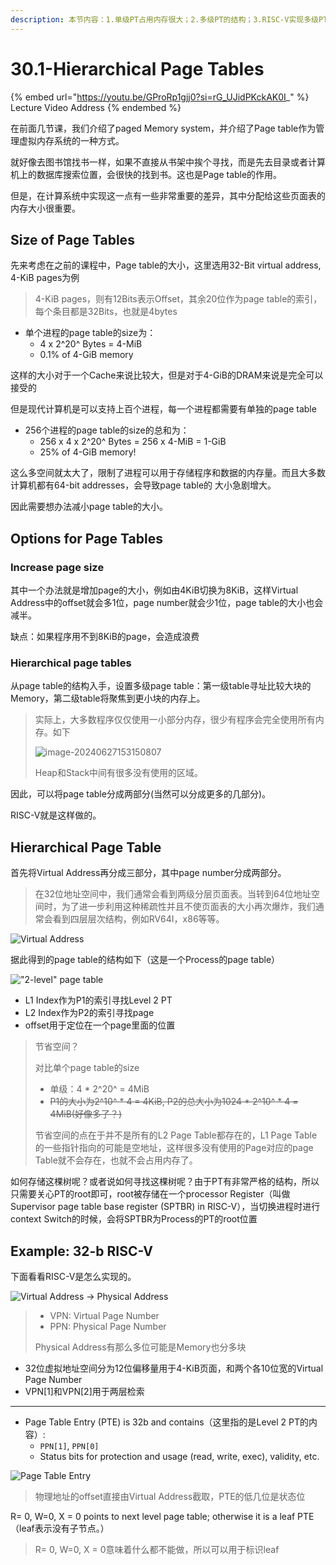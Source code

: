 ```yaml
---
description: 本节内容：1.单级PT占用内存很大；2.多级PT的结构；3.RISC-V实现多级PT；
---
```


# 30.1-Hierarchical Page Tables

{% embed url="https://youtu.be/GProRp1gjj0?si=rG_UJidPKckAK0I_" %}
Lecture Video Address
{% endembed %}

在前面几节课，我们介绍了paged Memory system，并介绍了Page table作为管理虚拟内存系统的一种方式。

就好像去图书馆找书一样，如果不直接从书架中挨个寻找，而是先去目录或者计算机上的数据库搜索位置，会很快的找到书。这也是Page table的作用。

但是，在计算系统中实现这一点有一些非常重要的差异，其中分配给这些页面表的内存大小很重要。

## Size of Page Tables

先来考虑在之前的课程中，Page table的大小，这里选用32-Bit virtual address, 4-KiB pages为例

> 4-KiB pages，则有12Bits表示Offset，其余20位作为page table的索引，每个条目都是32Bits，也就是4bytes

- 单个进程的page table的size为：
    - 4 x 2^20^ Bytes = 4-MiB
    - 0.1% of 4-GiB memory

这样的大小对于一个Cache来说比较大，但是对于4-GiB的DRAM来说是完全可以接受的

但是现代计算机是可以支持上百个进程，每一个进程都需要有单独的page table

- 256个进程的page table的size的总和为：
    - 256 x 4 x 2^20^ Bytes = 256 x 4-MiB = 1-GiB
    - 25% of 4-GiB memory!

这么多空间就太大了，限制了进程可以用于存储程序和数据的内存量。而且大多数计算机都有64-bit addresses，会导致page table的 大小急剧增大。

因此需要想办法减小page table的大小。

## Options for Page Tables

### Increase page size

其中一个办法就是增加page的大小，例如由4KiB切换为8KiB，这样Virtual Address中的offset就会多1位，page number就会少1位，page table的大小也会减半。

缺点：如果程序用不到8KiB的page，会造成浪费

### Hierarchical page tables

从page table的结构入手，设置多级page table：第一级table寻址比较大块的Memory，第二级table将聚焦到更小块的内存上。

> 实际上，大多数程序仅仅使用一小部分内存，很少有程序会完全使用所有内存。如下
>
> ![image-20240627153150807](.image/image-20240627153150807.png)
>
> Heap和Stack中间有很多没有使用的区域。

因此，可以将page table分成两部分(当然可以分成更多的几部分)。

RISC-V就是这样做的。

## Hierarchical Page Table

首先将Virtual Address再分成三部分，其中page number分成两部分。

> 在32位地址空间中，我们通常会看到两级分层页面表。当转到64位地址空间时，为了进一步利用这种稀疏性并且不使页面表的大小再次爆炸，我们通常会看到四层层次结构，例如RV64I，x86等等。

![Virtual Address](.image/image-20240627193026560.png)

据此得到的page table的结构如下（这是一个Process的page table）

!["2-level" page table](.image/image-20240627193146422.png)

- L1 Index作为P1的索引寻找Level 2 PT
- L2 Index作为P2的索引寻找page
- offset用于定位在一个page里面的位置

> 节省空间？
>
> 对比单个page table的size
>
> - 单级：4 * 2^20^ = 4MiB
> - ~~P1的大小为2^10^ * 4 = 4KiB, P2的总大小为1024 * 2^10^ * 4 = 4MiB(好像多了？)~~
>
> 节省空间的点在于并不是所有的L2 Page Table都存在的，L1 Page Table的一些指针指向的可能是空地址，这样很多没有使用的Page对应的page Table就不会存在，也就不会占用内存了。

如何存储这棵树呢？或者说如何寻找这棵树呢？由于PT有非常严格的结构，所以只需要关心PT的root即可，root被存储在一个processor Register（叫做Supervisor page table base register (SPTBR) in RISC-V），当切换进程时进行context Switch的时候，会将SPTBR为Process的PT的root位置

## Example: 32-b RISC-V

下面看看RISC-V是怎么实现的。

![Virtual Address → Physical Address](.image/image-20240627153310601.png)

> - VPN: Virtual Page Number
> - PPN: Physical Page Number
>
> Physical Address有那么多位可能是Memory也分多块

- 32位虚拟地址空间分为12位偏移量用于4-KiB页面，和两个各10位宽的Virtual Page Number
- VPN[1]和VPN[2]用于两层检索

---

- Page Table Entry (PTE) is 32b and contains（这里指的是Level 2 PT的内容）: 
    - `PPN[1]`, `PPN[0]`
    - Status bits for protection and usage (read, write, exec), validity, etc. 

![Page Table Entry](.image/image-20240627153344767.png)

> 物理地址的offset直接由Virtual Address截取，PTE的低几位是状态位

R= 0, W=0, X = 0 points to next level page table; otherwise it is a leaf PTE（leaf表示没有子节点。）

> R= 0, W=0, X = 0意味着什么都不能做，所以可以用于标识leaf
